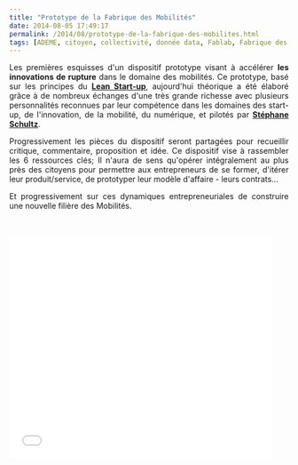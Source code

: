 ```yaml
---
title: "Prototype de la Fabrique des Mobilités"
date: 2014-08-05 17:49:17
permalink: /2014/08/prototype-de-la-fabrique-des-mobilites.html
tags: [ADEME, citoyen, collectivité, donnée data, Fablab, Fabrique des mobilités, gouvernance, holoptisme, innovation, intelligence collective, marketing, partage de données]
---
```


<p style="text-align: justify;">Les premières esquisses d'un dispositif prototype visant à accélérer <strong>les innovations de rupture</strong> dans le domaine des mobilités. Ce prototype, basé sur les principes du <a href="http://fr.wikipedia.org/wiki/Lean_Startup" target="_blank"><strong>Lean Start-up</strong></a>, aujourd'hui théorique a été élaboré grâce à de nombreux échanges d'une très grande richesse avec plusieurs personnalités reconnues par leur compétence dans les domaines des start-up, de l'innovation, de la mobilité, du numérique, et pilotés par <a href="http://15marches.fr/" target="_blank"><strong>Stéphane Schultz</strong></a>.</p> <p style="text-align: justify;">Progressivement les pièces du dispositif seront partagées pour recueillir critique, commentaire, proposition et idée. Ce dispositif vise à rassembler les 6 ressources clés; Il n'aura de sens qu'opérer intégralement au plus près des citoyens pour permettre aux entrepreneurs de se former, d'itérer leur produit/service, de prototyper leur modèle d'affaire - leurs contrats...</p> <p style="text-align: justify;">Et progressivement sur ces dynamiques entrepreneuriales de construire une nouvelle filière des Mobilités.</p> <p style="text-align: justify;"> </p>   <!--more-->  <p><iframe frameborder="0" height="400" marginheight="0" marginwidth="0" scrolling="no" src="//www.slideshare.net/slideshow/embed_code/37685455" width="476"></iframe></p>
